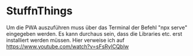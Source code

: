 # StuffnThings
Um die PWA auszuführen muss über das Terminal der Befehl "npx serve" eingegeben werden. Es kann durchaus sein, dass die Libraries etc. erst installiert werden müssen. Hier verweise ich auf https://www.youtube.com/watch?v=sFsRylCQblw 
